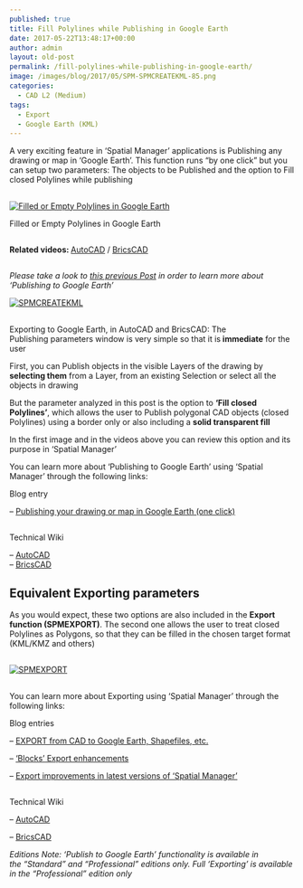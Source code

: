 ```yaml
---
published: true
title: Fill Polylines while Publishing in Google Earth
date: 2017-05-22T13:48:17+00:00
author: admin
layout: old-post
permalink: /fill-polylines-while-publishing-in-google-earth/
image: /images/blog/2017/05/SPM-SPMCREATEKML-85.png
categories:
  - CAD L2 (Medium)
tags:
  - Export
  - Google Earth (KML)
---
```

<p>
  <span lang="en"><span lang="en"><span lang="en" tabindex="-1">A very exciting feature in &#8216;Spatial Manager&#8217; applications is Publishing any drawing or map in &#8216;Google Earth&#8217;. This function runs &#8220;by one click&#8221; but you can setup two parameters: The objects to be Published and the option to Fill closed Polylines while publishing</span></span></span>
</p>

<!--more-->

<h2>
</h2>

<div>
  <a href="/images/blog/2017/05/GE-Open-Closed.png" target="_blank" rel="nofollow"><img src="/images/blog/2017/05/GE-Open-Closed-1024x576.png" alt="Filled or Empty Polylines in Google Earth" width="625" height="352" srcset="/images/blog/2017/05/GE-Open-Closed-1024x576.png 1024w, /images/blog/2017/05/GE-Open-Closed-300x169.png 300w, /images/blog/2017/05/GE-Open-Closed-768x432.png 768w, /images/blog/2017/05/GE-Open-Closed-624x351.png 624w, /images/blog/2017/05/GE-Open-Closed.png 1280w" sizes="(max-width: 625px) 100vw, 625px" /></a>
  
  <p>
    Filled or Empty Polylines in Google Earth
  </p>
</div>

<h2>
</h2>

<p>
  <strong>Related videos: </strong><a href="https://youtu.be/xIiSDEJCjdE" target="_blank" rel="nofollow">AutoCAD</a> / <a href="https://youtu.be/5VsYa-l6wF4" target="_blank" rel="nofollow">BricsCAD</a>
</p>

<h2>
</h2>

_Please take a look to <a href="/publishing-your-drawing-or-map-in-google-earth-one-click/" target="_blank" rel="nofollow">this previous Post</a> in order to learn more about &#8216;Publishing to Google Earth&#8217;_

<p>
  <a href="/images/blog/2017/05/SPMCREATEKML.png" target="_blank" rel="nofollow"><img src="/images/blog/2017/05/SPMCREATEKML.png" alt="SPMCREATEKML" width="462" height="240" srcset="/images/blog/2017/05/SPMCREATEKML.png 462w, /images/blog/2017/05/SPMCREATEKML-300x156.png 300w" sizes="(max-width: 462px) 100vw, 462px" /></a>
</p>

<h2>
</h2>

<p>
  Exporting to Google Earth, in AutoCAD and BricsCAD: The Publishing parameters window is very simple so that it is<strong> immediate</strong> for the user
</p>

<p>
  First, you can Publish objects in the visible Layers of the drawing by <strong>selecting them</strong> from a Layer, from an existing Selection or select all the objects in drawing
</p>

<p>
  But the parameter analyzed in<span lang="en" tabindex="-1"> this post is the option to <strong>&#8216;Fill closed Polylines&#8217;</strong>, which allows the user to Publish polygonal CAD objects (closed Polylines) using a border only or also including a <strong>solid transparent fill</strong></span>
</p>

<p>
  <span lang="en" tabindex="-1"><span lang="en" tabindex="-1">In the first image and in the videos above you can review this option and its purpose in &#8216;Spatial Manager&#8217;</span></span>
</p>

<p>
  You can learn more about &#8216;Publishing to Google Earth&#8217; using &#8216;Spatial Manager&#8217; through the following links:
</p>

Blog entry
  
&#8211; <a href="/publishing-your-drawing-or-map-in-google-earth-one-click/" target="_blank" rel="nofollow">Publishing your drawing or map in Google Earth (one click)</a>

<h2></h2>
Technical Wiki
  
&#8211; <a href="http://wiki.spatialmanager.com/index.php/Spatial_Manager%E2%84%A2_for_AutoCAD_-_FAQs:_Export_(%22Professional%22_edition_only)#Can_I_quickly_Export_the_current_drawing_status_.28Publish.29_to_Google_Earth_.28.22Standard.22_and_.22Professional.22_editions.29" target="_blank" rel="nofollow">AutoCAD<br /> </a>&#8211; <a href="http://wiki.spatialmanager.com/index.php/Spatial_Manager%E2%84%A2_for_BricsCAD_-_FAQs:_Export_(%22Professional%22_edition_only)#Can_I_quickly_Export_the_current_drawing_status_.28Publish.29_to_Google_Earth_.28.22Standard.22_and_.22Professional.22_editions.29" target="_blank" rel="nofollow">BricsCAD</a>

<h2>
  Equivalent Exporting parameters
</h2>

<p>
  As you would expect, these two options are also included in the <strong>Export function (SPMEXPORT)</strong>. The second one allows the user to treat closed Polylines as Polygons, so that they can be filled in the chosen target format (KML/KMZ and others)
</p>

<h2>
</h2>

<p>
  <a href="/images/blog/2017/05/SPMEXPORT.png" target="_blank" rel="nofollow"><img src="/images/blog/2017/05/SPMEXPORT.png" alt="SPMEXPORT" width="553" height="643" srcset="/images/blog/2017/05/SPMEXPORT.png 553w, /images/blog/2017/05/SPMEXPORT-258x300.png 258w" sizes="(max-width: 553px) 100vw, 553px" /></a>
</p>

<h2>
</h2>

<p>
  You can learn more about Exporting using &#8216;Spatial Manager&#8217; through the following links:
</p>

Blog entries
  
&#8211; <a href="/now-export-from-cad-to-google-earth-shapefiles-etc/" target="_blank" rel="nofollow">EXPORT from CAD to Google Earth, Shapefiles, etc.</a>
  
&#8211; <a href="/new-release-3-2-the-blocks-version/" target="_blank" rel="nofollow">‘Blocks’ Export enhancements</a>
  
&#8211; <a href="/export-improvements-in-autocad-and-bricscad/" target="_blank" rel="nofollow">Export improvements in latest versions of &#8216;Spatial Manager&#8217;</a>

<h2></h2>
Technical Wiki
  
&#8211; <a href="http://wiki.spatialmanager.com/index.php/Spatial_Manager%E2%84%A2_for_BricsCAD_-_FAQs:_Export_(%22Professional%22_edition_only)" target="_blank" rel="nofollow">AutoCAD</a>
  
&#8211; <a href="http://wiki.spatialmanager.com/index.php/Spatial_Manager%E2%84%A2_for_BricsCAD_-_FAQs:_Export_(%22Professional%22_edition_only)" target="_blank" rel="nofollow">BricsCAD</a>

<p>
  <em>Editions Note: &#8216;Publish to Google Earth&#8217; functionality is available in the &#8220;Standard&#8221; and “Professional” editions only. Full &#8216;Exporting&#8217; is available in the &#8220;Professional&#8221; edition only</em>
</p>